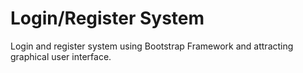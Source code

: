 # Login/Register System
Login and register system using Bootstrap Framework and attracting graphical user interface. 
